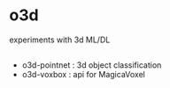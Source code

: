 # o3d
experiments with 3d ML/DL

## 
* o3d-pointnet : 3d object classification
* o3d-voxbox   : api for MagicaVoxel